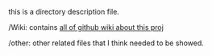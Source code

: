 this is a directory description file.

/Wiki:
contains [all of github wiki about this proj](https://github.com/boholder/KanColleREST/wiki)

/other:
other related files that I think needed to be showed.